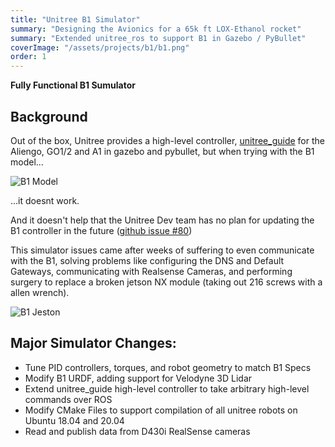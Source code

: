 ```yaml
---
title: "Unitree B1 Simulator"
summary: "Designing the Avionics for a 65k ft LOX-Ethanol rocket"
summary: "Extended unitree_ros to support B1 in Gazebo / PyBullet"
coverImage: "/assets/projects/b1/b1.png"
order: 1
---
```


**Fully Functional B1 Sumulator**

## Background

Out of the box, Unitree provides a high-level controller, [unitree_guide](https://github.com/unitreerobotics/unitree_guide) for the Aliengo, GO1/2 and A1 in gazebo and pybullet, but when trying with the B1 model... 

![B1 Model](/assets/projects/b1/b1_broken.png)

...it doesnt work.

And it doesn't help that the Unitree Dev team has no plan for updating the B1 controller in the future ([github issue #80](https://github.com/unitreerobotics/unitree_ros/issues/80))

This simulator issues came after weeks of suffering to even communicate with the B1, solving problems like configuring the DNS and Default Gateways, communicating with Realsense Cameras, and performing surgery to replace a broken jetson NX module (taking out 216 screws with a allen wrench).

![B1 Jeston](/assets/projects/b1/b1_jetson.png)


## Major Simulator Changes:

- Tune PID controllers, torques, and robot geometry to match B1 Specs
- Modify B1 URDF, adding support for Velodyne 3D Lidar
- Extend unitree_guide high-level controller to take arbitrary high-level commands over ROS
- Modify CMake Files to support compilation of all unitree robots on Ubuntu 18.04 and 20.04
- Read and publish data from D430i RealSense cameras
